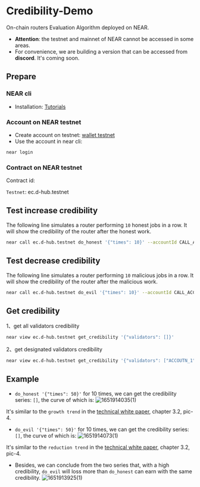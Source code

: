 # Credibility-Demo
On-chain routers Evaluation Algorithm deployed on NEAR.

* **Attention**: the testnet and mainnet of NEAR cannot be accessed in some areas.
* For convenience, we are building a version that can be accessed from **discord**. It's coming soon.  

## Prepare
### NEAR cli

* Installation: [Tutorials](https://docs.near.org/docs/tools/near-cli#installation)

### Account on NEAR testnet

* Create account on testnet: [wallet testnet](https://wallet.testnet.near.org/)
* Use the account in near cli:
```sh
near login 
```

### Contract on NEAR testnet

Contract id:

`Testnet`: ec.d-hub.testnet

## Test increase credibility
The following line simulates a router performing `10` honest jobs in a row. It will show the credibility of the router after the honest work. 
```sh
near call ec.d-hub.testnet do_honest '{"times": 10}' --accountId CALL_ACCOUNT
```

## Test decrease credibility
The following line simulates a router performing `10` malicious jobs in a row. It will show the credibility of the router after the malicious work.
```sh
near call ec.d-hub.testnet do_evil '{"times": 10}' --accountId CALL_ACCOUNT
```

## Get credibility

1、get all validators credibility

```sh
near view ec.d-hub.testnet get_credibility '{"validators": []}'
```

2、get designated validators credibility

```sh
near view ec.d-hub.testnet get_credibility '{"validators": ["ACCOUTN_1", "ACCOUNT_2"]}'
```

## Example
* `do_honest '{"times": 50}'` for 10 times, we can get the credibility series: `[]`, the curve of which is:
![1651914035(1)](https://user-images.githubusercontent.com/83746881/167247276-a2b82eaa-8010-401b-8e27-538781016c33.png)

It's similar to the `growth trend` in the [technical white paper](https://github.com/dantenetwork/Pitch-Deck/blob/main/Dante%20Network%EF%BC%9AThe%20_Internet%20protocol%20stack_%20of%20Web3.pdf), chapter 3.2, pic-4.

* `do_evil '{"times": 50}'` for 10 times, we can get the credibility series: `[]`, the curve of which is:
![1651914073(1)](https://user-images.githubusercontent.com/83746881/167247295-434c95f5-d421-48ec-8127-de9406f2dab1.png)

It's similar to the `reduction trend` in the [technical white paper](https://github.com/dantenetwork/Pitch-Deck/blob/main/Dante%20Network%EF%BC%9AThe%20_Internet%20protocol%20stack_%20of%20Web3.pdf), chapter 3.2, pic-4.

* Besides, we can conclude from the two series that, with a high credibility, `do_evil` will loss more than `do_honest` can earn with the same credibility.
![1651913925(1)](https://user-images.githubusercontent.com/83746881/167247215-f6131b00-49b8-4226-80a4-b0504eba12be.png)
